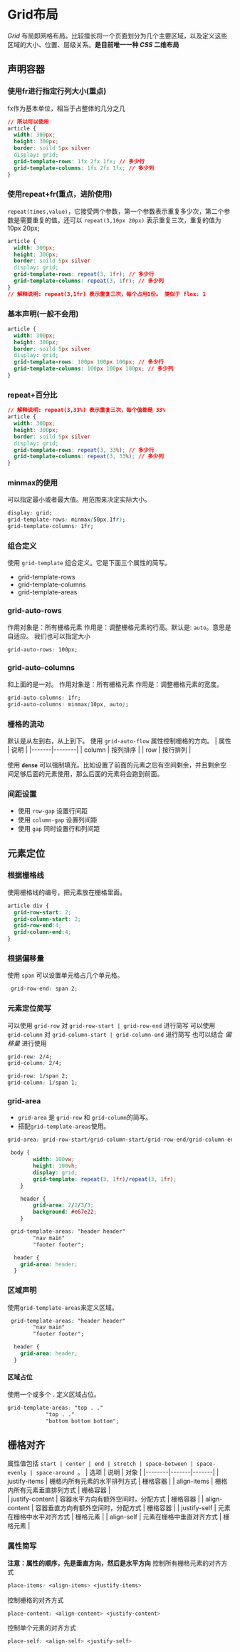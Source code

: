 # Grid布局
*Grid* 布局即网格布局。比较擅长将一个页面划分为几个主要区域，以及定义这些区域的大小、位置、层级关系。**是目前唯一一种 *CSS* 二维布局** 



## 声明容器

### 使用fr进行指定行列大小(重点)

fx作为基本单位，相当于占整体的几分之几

```css
// 所以可以使用 
article {
  width: 300px;
  height: 300px;
  border: soild 5px silver
  display: grid;
  grid-template-rows: 1fx 2fx 1fx; // 多少行
  grid-template-columns: 1fx 2fx 1fx; // 多少列
}
```



### 使用repeat+fr(重点，进阶使用)

`repeat(times,value)`，它接受两个参数，第一个参数表示重复多少次，第二个参数是需要重复的值。还可以 `repeat(3,10px 20px)` 表示重复三次，重复的值为 10px 20px;

```css
article {
  width: 300px;
  height: 300px;
  border: soild 5px silver
  display: grid;
  grid-template-rows: repeat(3, 1fr); // 多少行
  grid-template-columns: repeat(3, 1fr); // 多少列
}
// 解释说明: repeat(3,1fr) 表示重复三次，每个占用1份。 类似于 flex: 1
```



### 基本声明(一般不会用)

```css
article {
  width: 300px;
  height: 300px;
  border: soild 5px silver
  display: grid;
  grid-template-rows: 100px 100px 100px; // 多少行
  grid-template-columns: 100px 100px 100px; // 多少列
}

```



### repeat+百分比

```css
// 解释说明: repeat(3,33%) 表示重复三次，每个值都是 33%
article {
  width: 300px;
  height: 300px;
  border: soild 5px silver
  display: grid;
  grid-template-rows: repeat(3, 33%); // 多少行
  grid-template-columns: repeat(3, 33%); // 多少列
}

```



### minmax的使用
可以指定最小或者最大值。用范围来决定实际大小。
```css
display: grid;
grid-template-rows: minmax(50px,1fr);
grid-template-columns: 1fr;
```



### 组合定义
使用 `grid-template` 组合定义。它是下面三个属性的简写。
* grid-template-rows
* grid-template-columns
* grid-template-areas



### grid-auto-rows
作用对象是：所有栅格元素
作用是：调整栅格元素的行高。默认是: `auto`。意思是自适应。
我们也可以指定大小
```css
grid-auto-rows: 100px;
```



### grid-auto-columns
和上面的是一对。
作用对象是：所有栅格元素
作用是：调整栅格元素的宽度。
```css
grid-auto-columns: 1fr;
grid-auto-columns: minmax(10px, auto);
```




### 栅格的流动
默认是从左到右，从上到下。
使用 `grid-auto-flow` 属性控制栅格的方向。
|  属性  |  说明  |
|-------|--------|
|  column  |  按列排序  |
|  row  |  按行排列  |

使用 **`dense`** 可以强制填充。比如设置了前面的元素之后有空间剩余，并且剩余空间足够后面的元素使用，那么后面的元素将会跑到前面。



### 间距设置
* 使用 `row-gap` 设置行间距
* 使用 `column-gap` 设置列间距
* 使用 `gap` 同时设置行和列间距



## 元素定位

### 根据栅格线
使用栅格线的编号，把元素放在栅格里面。

```css
article div {
  grid-row-start: 2;
  grid-column-start: 2;
  grid-row-end:4;
  grid-column-end:4;
}
```



### 根据偏移量
使用 `span` 可以设置单元格占几个单元格。

```css
 grid-row-end: span 2;
```



### 元素定位简写
可以使用 `grid-row` 对 `grid-row-start | grid-row-end` 进行简写
可以使用 `grid-column` 对 `grid-column-start | grid-column-end` 进行简写
也可以结合 *偏移量* 进行使用

```css
grid-row: 2/4;
grid-column: 2/4;
```

```css
grid-row: 1/span 2;
grid-column: 1/span 1;
```



### grid-area

* `grid-area` 是 `grid-row` 和 `grid-column`的简写。
* 搭配`grid-template-areas`使用。

```css
grid-area: grid-row-start/grid-column-start/grid-row-end/grid-column-end。
```

```css
 body {
        width: 100vw;
        height: 100vh;
        display: grid;
        grid-template: repeat(3, 1fr)/repeat(3, 1fr);
    }

    header {
        grid-area: 2/2/3/3;
        background: #e67e22;
    }
```

```css
 grid-template-areas: "header header"
        "nav main"
        "footer footer";

  header {
    grid-area: header;
  }
```



### 区域声明

使用`grid-template-areas`来定义区域。
```css
 grid-template-areas: "header header"
        "nav main"
        "footer footer";

  header {
    grid-area: header;
  }
```



#### 区域占位

使用一个或多个 . 定义区域占位。
```css
grid-template-areas: "top . ."
            "top . ."
            "bottom bottom bottom";
```



## 栅格对齐
属性值包括 `start | center | end | stretch | space-between | space-evenly | space-around `。
|  选项  |  说明  |  对象  |
|--------|-------|-------|
|  justify-items  |  栅格内所有元素的水平排列方式  |  栅格容器  |
|  align-items  |  栅格内所有元素垂直排列方式  |  栅格容器  |  
|  justify-content  | 容器水平方向有额外空间时，分配方式  |  栅格容器  |
|  align-content  |  容器垂直方向有额外空间时，分配方式  |  栅格容器  |
|  justify-self  |  元素在栅格中水平对齐方式  |  栅格元素  |
|  align-self  |  元素在栅格中垂直对齐方式  |  栅格元素  |



### 属性简写
**注意：属性的顺序，先是垂直方向，然后是水平方向**
控制所有栅格元素的对齐方式
```css
place-items: <align-items> <justify-items>
```

控制栅格的对齐方式
```css
place-content: <align-content> <justify-content>
```

控制单个元素的对齐方式
```css
place-self: <align-self> <justify-self>
```